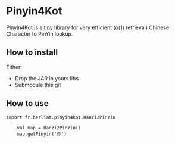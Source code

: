 # Pinyin4Kot

Pinyin4Kot is a tiny library for  very efficient (o(1) retrieval) Chinese Character to PinYin lookup.

## How to install
Either:
- Drop the JAR in yours libs
- Submodule this git

## How to use
```
import fr.berliat.pinyin4kot.Hanzi2PinYin

    val map = Hanzi2PinYin()
    map.getPinyin('你')
```